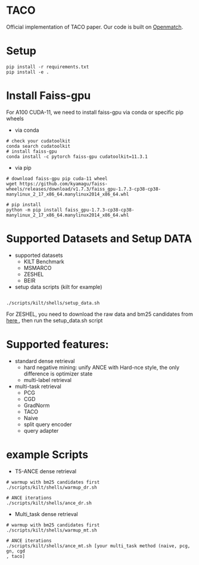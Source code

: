 # TACO
Official implementation of TACO paper. Our code is built on 
[Openmatch](https://github.com/OpenMatch/OpenMatch).

# Setup
```
pip install -r requirements.txt
pip install -e .

```

# Install Faiss-gpu
For A100 CUDA-11, we need to install faiss-gpu via conda or specific pip wheels

- via conda

```
# check your cudatoolkit
conda search cudatoolkit
# install faiss-gpu 
conda install -c pytorch faiss-gpu cudatoolkit=11.3.1
```

- via pip
```
# download faiss-gpu pip cuda-11 wheel
wget https://github.com/kyamagu/faiss-wheels/releases/download/v1.7.3/faiss_gpu-1.7.3-cp38-cp38-manylinux_2_17_x86_64.manylinux2014_x86_64.whl

# pip install
python -m pip install faiss_gpu-1.7.3-cp38-cp38-manylinux_2_17_x86_64.manylinux2014_x86_64.whl

```

# Supported Datasets and Setup DATA
- supported datasets
    - KILT Benchmark
    - MSMARCO
    - ZESHEL
    - BEIR
- setup data scripts (kilt for example)

```

./scripts/kilt/shells/setup_data.sh

```
For ZESHEL, you need to download the raw data and bm25 candidates from [here
](https://github.com/lajanugen/zeshel), then run the setup_data.sh script



# Supported features:
- standard dense retrieval
    - hard negative mining: unify ANCE with Hard-nce style, the only
     difference is optimizer state
    - multi-label retrieval 
- multi-task retrieval
    - PCG
    - CGD
    - GradNorm
    - TACO
    - Naive
    - split query encoder
    - query adapter

# example Scripts

- T5-ANCE dense retrieval

```
# warmup with bm25 candidates first
./scripts/kilt/shells/warmup_dr.sh

# ANCE iterations
./scripts/kilt/shells/ance_dr.sh

```

- Multi_task dense retrieval

```
# warmup with bm25 candidates first
./scripts/kilt/shells/warmup_mt.sh 

# ANCE iterations
./scripts/kilt/shells/ance_mt.sh [your multi_task method (naive, pcg, gn, cgd
, taco]

```


